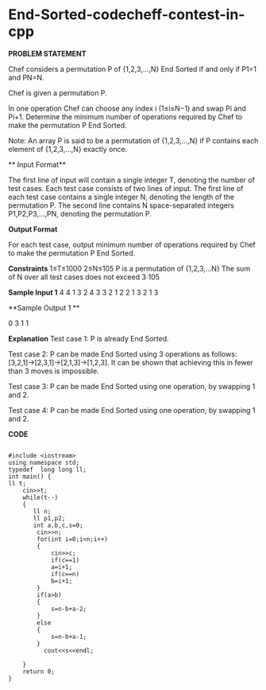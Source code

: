# End-Sorted-codecheff-contest-in-cpp

**PROBLEM STATEMENT**

Chef considers a permutation P of {1,2,3,…,N} End Sorted if and only if P1=1 and PN=N.

Chef is given a permutation P.

In one operation Chef can choose any index i (1≤i≤N−1) and swap Pi and Pi+1. Determine the minimum number of operations required by Chef to make the permutation P End Sorted.

Note: An array P is said to be a permutation of {1,2,3,…,N} if P contains each element of {1,2,3,…,N} exactly once.

** Input Format**

The first line of input will contain a single integer T, denoting the number of test cases.
Each test case consists of two lines of input.
The first line of each test case contains a single integer N, denoting the length of the permutation P.
The second line contains N space-separated integers P1,P2,P3,…,PN, denoting the permutation P.

**Output Format**

For each test case, output minimum number of operations required by Chef to make the permutation P End Sorted.

**Constraints**
1≤T≤1000
2≤N≤105
P is a permutation of {1,2,3,…N}
The sum of N over all test cases does not exceed 3⋅105

**Sample Input 1** 
4
4
1 3 2 4
3
3 2 1
2
2 1
3
2 1 3

**Sample Output 1 **

0
3
1
1

**Explanation**
Test case 1: P is already End Sorted.

Test case 2: P can be made End Sorted using 3 operations as follows: [3,2,1]→[2,3,1]→[2,1,3]→[1,2,3]. It can be shown that achieving this in fewer than 3 moves is impossible.

Test case 3: P can be made End Sorted using one operation, by swapping 1 and 2.

Test case 4: P can be made End Sorted using one operation, by swapping 1 and 2.

**CODE**

```

#include <iostream>
using namespace std;
typedef  long long ll;
int main() {
ll t;
	cin>>t;
	while(t--)
	{
	   ll n;
	   ll p1,p2;
	   int a,b,c,s=0;
	    cin>>n;
	    for(int i=0;i<n;i++)
	    {
	        cin>>c;
	        if(c==1)
	        a=i+1;
	        if(c==n)
	        b=i+1;
	    }
	    if(a>b)
	    {
	        s=n-b+a-2;
	    }
	    else
	    {
	        s=n-b+a-1;
	    }
	      cout<<s<<endl;
	 
	}
	return 0;
}
